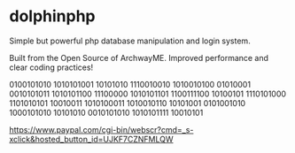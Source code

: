 dolphinphp
==========

Simple but powerful php database manipulation and login system.

Built from the Open Source of ArchwayME. Improved performance and clear coding practices!

0100101010 1010101001 10101010 1110010010 1010010100 01010001 0010101011 1010101100 11100000 1010101101 1100111100 10100101 1110101000 1101010101 10010011 1010100011 1010010110 10101001 0101001010 1000101010 10101010 0010101010 1010101111 10010101

https://www.paypal.com/cgi-bin/webscr?cmd=_s-xclick&hosted_button_id=UJKF7CZNFMLQW
